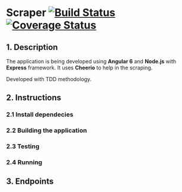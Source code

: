 # Scraper [![Build Status](https://travis-ci.org/dechristo/scraper.svg?branch=master)](https://travis-ci.org/dechristo/scraper) [![Coverage Status](https://coveralls.io/repos/github/OpenSourceHelpCommunity/OpenSourceHelpCommunity.github.io/badge.svg?branch=develop)](https://coveralls.io/github/OpenSourceHelpCommunity/OpenSourceHelpCommunity.github.io?branch=develop)

## 1. Description
The application is being developed using **Angular 6** and **Node.js** with **Express** framework.
It uses **Cheerio** to help in the scraping. 

Developed with TDD methodology.

## 2. Instructions
### 2.1 Install dependecies

### 2.2 Building the application

### 2.3 Testing

### 2.4 Running

## 3. Endpoints
